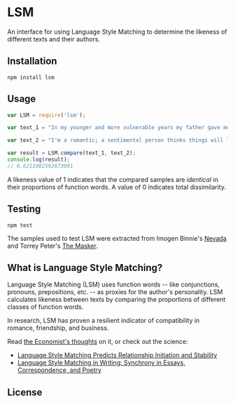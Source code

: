 # LSM

An interface for using Language Style Matching to determine the likeness of different texts and their authors.

## Installation

	npm install lsm

## Usage

```javascript
var LSM = require('lsm');

var text_1 = "In my younger and more vulnerable years my father gave me some advice that I've been turning over in my mind ever since. \"Whenever you feel like criticizing any one,\" he told me, \"just remember that all the people in this world haven't had the advantages that you've had.\"";

var text_2 = "I'm a romantic; a sentimental person thinks things will last, a romantic person hopes against hope that they won't.";

var result = LSM.compare(text_1, text_2);
console.log(result);
// 0.6211902592673091
```

A likeness value of 1 indicates that the compared samples are *identical* in their proportions of function words. A value of 0 indicates total dissimilarity.

## Testing

	npm test

The samples used to test LSM were extracted from Imogen Binnie's [Nevada](http://haveyoureadnevada.com/) and Torrey Peter's [The Masker](http://www.torreypeters.com/book/the-masker/).

## What is Language Style Matching?

Language Style Matching (LSM) uses function words -- like conjunctions, pronouns, prepositions, etc. -- as proxies for the author's personality. LSM calculates likeness between texts by comparing the proportions of different classes of function words.

In research, LSM has proven a resilient indicator of compatibility in romance, friendship, and business.

Read [the Economist's thoughts](http://www.economist.com/blogs/johnson/2010/10/language_style_matching) on it, or check out the science:

* [Language Style Matching Predicts Relationship Initiation and Stability](https://webspace.utexas.edu/pe2929/Eastwick/Ireland2011_PSci.pdf)
* [Language Style Matching in Writing: Synchrony in Essays, Correspondence, and Poetry](http://homepage.psy.utexas.edu/homepage/faculty/pennebaker/reprints/Ireland%26Pennebaker_JPSP2010.pdf)

## License

